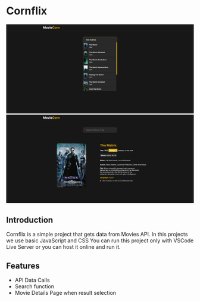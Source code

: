 # Cornflix

![App Screenshot](preview_01.png)
![App Screenshot](preview_02.png)

## Introduction
Cornflix is a simple project that gets data from Movies API. In this projects we use basic JavaScript and CSS
You can run this project only with VSCode Live Server or you can host it online and run it.

## Features
+ API Data Calls
+ Search function
+ Movie Details Page when result selection
